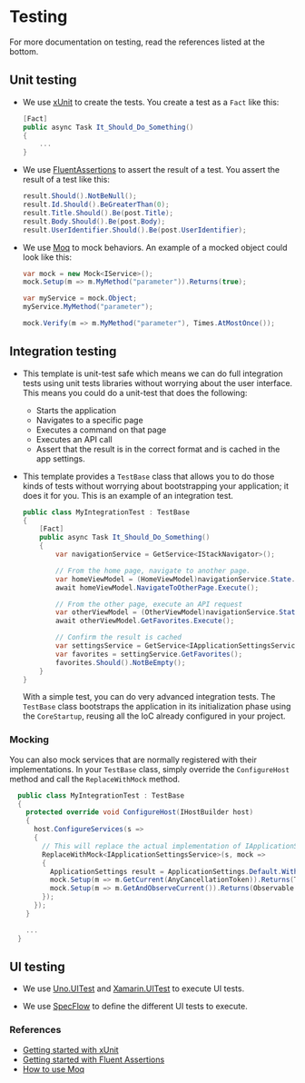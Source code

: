 ﻿# Testing

For more documentation on testing, read the references listed at the bottom.

## Unit testing

- We use [xUnit](https://www.nuget.org/packages/xunit/) to create the tests.
  You create a test as a `Fact` like this:

    ```csharp
    [Fact]
    public async Task It_Should_Do_Something()
    {
        ...
    }
    ```

- We use [FluentAssertions](https://www.nuget.org/packages/FluentAssertions/) to assert the result of a test. You assert the result of a test like this:

    ```csharp
    result.Should().NotBeNull();
    result.Id.Should().BeGreaterThan(0);
    result.Title.Should().Be(post.Title);
    result.Body.Should().Be(post.Body);
    result.UserIdentifier.Should().Be(post.UserIdentifier);
    ```

- We use [Moq](https://www.nuget.org/packages/Moq/) to mock behaviors. An example of a mocked object could look like this:

    ```csharp
    var mock = new Mock<IService>();
    mock.Setup(m => m.MyMethod("parameter")).Returns(true);

    var myService = mock.Object;
    myService.MyMethod("parameter");

    mock.Verify(m => m.MyMethod("parameter"), Times.AtMostOnce());
    ```

## Integration testing

- This template is unit-test safe which means we can do full integration tests using unit tests libraries without worrying about the user interface. This means you could do a unit-test that does the following:
  - Starts the application
  - Navigates to a specific page
  - Executes a command on that page
  - Executes an API call
  - Assert that the result is in the correct format and is cached in the app settings.

- This template provides a `TestBase` class that allows you to do those kinds of tests without worrying about bootstrapping your application; it does it for you. This is an example of an integration test.
  ```csharp
  public class MyIntegrationTest : TestBase
  {
      [Fact]
	  public async Task It_Should_Do_Something()
	  {
          var navigationService = GetService<IStackNavigator>();

          // From the home page, navigate to another page.
          var homeViewModel = (HomeViewModel)navigationService.State.Stack.Last().ViewModel;
          await homeViewModel.NavigateToOtherPage.Execute();

          // From the other page, execute an API request
          var otherViewModel = (OtherViewModel)navigationService.State.Stack.Last().ViewModel;
          await otherViewModel.GetFavorites.Execute();

          // Confirm the result is cached
          var settingsService = GetService<IApplicationSettingsService>();
          var favorites = settingService.GetFavorites();
          favorites.Should().NotBeEmpty();
      }
  }
  ```

  With a simple test, you can do very advanced integration tests. The `TestBase` class bootstraps the application in its initialization phase using the `CoreStartup`, reusing all the IoC already configured in your project.

### Mocking

You can also mock services that are normally registered with their implementations. In your `TestBase` class, simply override the `ConfigureHost` method and call the `ReplaceWithMock` method.

```csharp
  public class MyIntegrationTest : TestBase
  {
    protected override void ConfigureHost(IHostBuilder host)
    {
      host.ConfigureServices(s =>
      {
        // This will replace the actual implementation of IApplicationSettingsService with a mocked version.
        ReplaceWithMock<IApplicationSettingsService>(s, mock =>
        {
          ApplicationSettings result = ApplicationSettings.Default.WithIsOnboardingCompleted(false);
          mock.Setup(m => m.GetCurrent(AnyCancellationToken)).Returns(Task.FromResult(result));
          mock.Setup(m => m.GetAndObserveCurrent()).Returns(Observable.Return(result));
        });
      });
    }

    ...
  }
  ```

## UI testing

- We use [Uno.UITest](https://github.com/unoplatform/Uno.UITest) and [Xamarin.UITest](https://docs.microsoft.com/en-us/appcenter/test-cloud/frameworks/uitest/) to execute UI tests.

- We use [SpecFlow](https://specflow.org/) to define the different UI tests to execute.

### References

- [Getting started with xUnit](https://xunit.net/docs/getting-started/netfx/visual-studio)
- [Getting started with Fluent Assertions](https://fluentassertions.com/introduction)
- [How to use Moq](https://github.com/moq/moq4)
